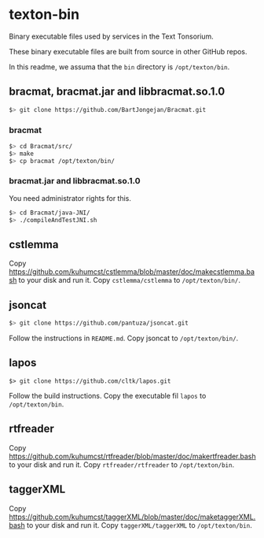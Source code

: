 # texton-bin
Binary executable files used by services in the Text Tonsorium.

These binary executable files are built from source in other GitHub repos.

In this readme, we assuma that the `bin` directory is `/opt/texton/bin`.

## bracmat, bracmat.jar and libbracmat.so.1.0
```bash
$> git clone https://github.com/BartJongejan/Bracmat.git
```

### bracmat
```bash
$> cd Bracmat/src/
$> make
$> cp bracmat /opt/texton/bin/
```

### bracmat.jar and libbracmat.so.1.0
You need administrator rights for this.

```bash
$> cd Bracmat/java-JNI/
$> ./compileAndTestJNI.sh
```

## cstlemma
Copy https://github.com/kuhumcst/cstlemma/blob/master/doc/makecstlemma.bash to your disk and run it.
Copy `cstlemma/cstlemma` to `/opt/texton/bin/`.

## jsoncat
```bash
$> git clone https://github.com/pantuza/jsoncat.git
```
Follow the instructions in `README.md`. Copy jsoncat to `/opt/texton/bin/`.  

## lapos
`$> git clone https://github.com/cltk/lapos.git`

Follow the build instructions. Copy the executable fil `lapos` to `/opt/texton/bin`.

## rtfreader
Copy https://github.com/kuhumcst/rtfreader/blob/master/doc/makertfreader.bash to your disk and run it.
Copy `rtfreader/rtfreader` to `/opt/texton/bin`.

## taggerXML
Copy https://github.com/kuhumcst/taggerXML/blob/master/doc/maketaggerXML.bash to your disk and run it.
Copy `taggerXML/taggerXML` to `/opt/texton/bin`.
